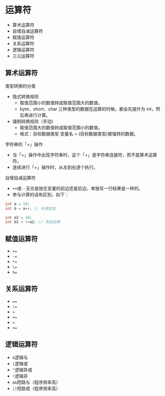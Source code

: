 # 运算符

+ 算术运算符
+ 自增自减运算符
+ 赋值运算符
+ 关系运算符
+ 逻辑运算符
+ 三元运算符

## 算术运算符

类型转换的分类

+ 隐式转换规则
    - 取值范围小的数值转成取值范围大的数值。
    - byte、short、char 三种类型的数据在运算的时候，都会先提升为 int，然后再进行计算。
+ 强制转换规则（手动）
    - 取值范围大的数值转成取值范围小的数值。
    - 格式：目标数据类型 变量名 = (目标数据类型)被强转的数据。

字符串的「+」操作

+ 当「+」操作中出现字符串时，这个「+」是字符串连接符，而不是算术运算符。
+ 连续进行「+」操作时，从左到右逐个执行。

自增自减运算符

+ `++`或`--`无论是放在变量的前边还是后边，单独写一行结果是一样的。
+ 参与计算的话有区别，如下：
```java
int a = 10;
int b = a++; // 先用后加

int a2 = 10;
int b2 = ++a2; // 先加后用
```

## 赋值运算符

+ `+=`
+ `-=`
+ `*=`
+ `\=`
+ `%=`

## 关系运算符

+ `==`
+ `!=`
+ `>`
+ `>=`
+ `<`
+ `<=`

## 逻辑运算符

+ `&`逻辑与
+ `|`逻辑或
+ `^`逻辑异或
+ `!`逻辑非
+ `&&`短路与（程序效率高）
+ `||`短路或（程序效率高）
